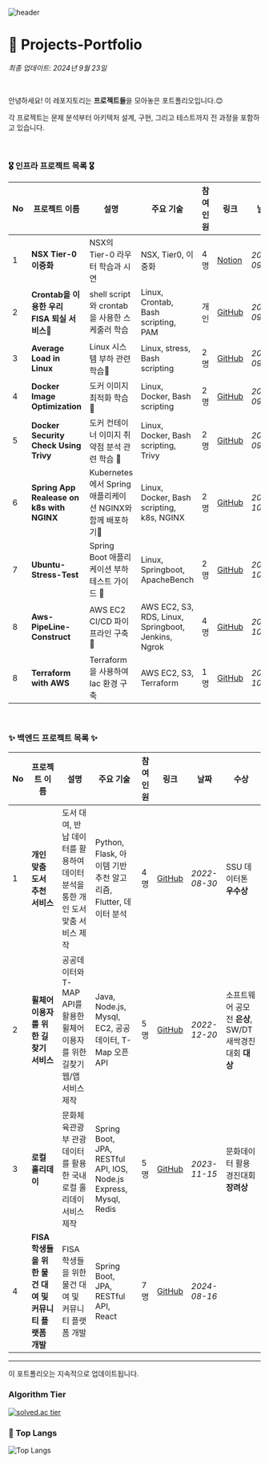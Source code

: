 ![header](https://capsule-render.vercel.app/api?type=waving&color=00ACEE&height=300&section=header&text=HyeonWooPark&fontSize=70&fontColor=FFFFFF&animation=fadeIn&fontAlignY=38&descAlignY=55&descAlign=80)


# 🤔 Projects-Portfolio

*최종 업데이트: 2024년 9월 23일*

<br>

안녕하세요! 이 레포지토리는 **프로젝트들**을 모아놓은 포트폴리오입니다.😊 <br>

각 프로젝트는 문제 분석부터 아키텍처 설계, 구현, 그리고 테스트까지 전 과정을 포함하고 있습니다. 

<br>

### 🎖️ 인프라 프로젝트 목록 🎖️

| No | 프로젝트 이름 | 설명 | 주요 기술 | 참여<br>  인원 | 링크 | 날짜 |
|----|---------------|------|------------|------------|------|-----|
| 1 | **NSX Tier-0 이중화** | NSX의 Tier-0 라우터 학습과 시연 | NSX, Tier0, 이중화 | 4명 | [Notion](https://www.notion.so/FISA-1-2a56edb233994f83a78e0eba881c5276?pvs=4) | *2023-09-13* |
| 2 | **Crontab을 이용한 우리 FISA 퇴실 서비스🎨** | shell script와 crontab을 사용한 스케줄러 학습 | Linux, Crontab, Bash scripting, PAM | 개인 | [GitHub](https://github.com/smartcow99/crontab/tree/main) | *2024-09-20* |
| 3 | **Average Load in Linux** | Linux 시스템 부하 관련 학습👀 | Linux, stress, Bash scripting  | 2명 | [GitHub](https://github.com/smartcow99/Average-Load-in-Linux) | *2024-09-23*  |
| 4 | **Docker Image Optimization** | 도커 이미지 최적화 학습👀 | Linux, Docker, Bash scripting  | 2명 | [GitHub](https://github.com/smartcow99/docker_image) | *2024-09-24*  |
| 5 | **Docker Security Check Using Trivy** | 도커 컨테이너 이미지 취약점 분석 관련 학습 👀 | Linux, Docker, Bash scripting, Trivy  | 2명 | [GitHub](https://github.com/smartcow99/docker-security-check-using-trivy) | *2024-09-25*  |
| 6 | **Spring App Realease on k8s with NGINX** | Kubernetes에서 Spring 애플리케이션 NGINX와 함께 배포하기👀 | Linux, Docker, Bash scripting, k8s, NGINX  | 2명 | [GitHub](https://github.com/smartcow99/spring-app-on-k8s-with-nginx) | *2024-10-02*  |
| 7 | **Ubuntu-Stress-Test** | Spring Boot 애플리케이션 부하 테스트 가이드 🌟 | Linux, Springboot, ApacheBench  | 2명 | [GitHub](https://github.com/smartcow99/ubuntu-stress-test) | *2024-10-08*  |
| 8 | **Aws-PipeLine-Construct** | AWS EC2 CI/CD 파이프라인 구축 🤸 | AWS EC2, S3, RDS, Linux, Springboot, Jenkins, Ngrok  | 4명 | [GitHub](https://github.com/smartcow99/aws-pipe-line-construct) | *2024-10-11*  |
| 8 | **Terraform with AWS** | Terraform을 사용하여 Iac 환경 구축 | AWS EC2, S3, Terraform  | 1명 | [GitHub](https://github.com/smartcow99/terraform-with-aws) | *2024-10-16*  |

<br>

### ✨ 백엔드 프로젝트 목록 ✨

| No | 프로젝트 이름 | 설명 | 주요 기술 | 참여<br>  인원 | 링크 | 날짜 | 수상 |
|----|---------------|------|------------|------------|------|-----|------|
| 1 | **개인 맞춤 도서 추천 서비스** | 도서 대여, 반납 데이터를 활용하여 데이터 분석을 통한 개인 도서 맞춤 서비스 제작 | Python, Flask, 아이템 기반 추천 알고리즘, Flutter, 데이터 분석 | 4명 | [GitHub](https://github.com/smartcow99/IEEE) | *2022-08-30* | SSU 데이터톤 **우수상** |
| 2 | **휠체어 이용자를 위한 길 찾기 서비스** | 공공데이터와 T-MAP API를 활용한 휠체어 이용자를 위한 길찾기 웹/앱 서비스 제작   | Java, Node.js, Mysql, EC2, 공공데이터, T-Map 오픈 API | 5명 | [GitHub](https://github.com/SSU-EIEIE/backend/tree/main) | *2022-12-20* | 소프트웨어 공모전 **은상**, SW/DT 새싹경진대회 **대상** |
| 3 | **로컬 홀리데이** | 문화체육관광부 관광 데이터를 활용한 국내 로컬 홀리데이 서비스 제작 | Spring Boot, JPA, RESTful API, IOS, Node.js Express, Mysql, Redis | 5명       | [GitHub](https://github.com/LocalHoliday/LocalHoliday-Server) | *2023-11-15* | 문화데이터 활용 경진대회 **장려상** |
| 4 | **FISA 학생들을 위한 물건 대여 및 커뮤니티 플랫폼 개발** | FISA 학생들을 위한 물건 대여 및 커뮤니티 플랫폼 개발 | Spring Boot, JPA, RESTful API, React  | 7명 | [GitHub](https://github.com/yuwankang/FISA-Land) | *2024-08-16* |  |


---

이 포트폴리오는 지속적으로 업데이트됩니다.

### Algorithm Tier
[![solved.ac tier](http://mazassumnida.wtf/api/v2/generate_badge?boj=smacow)](https://solved.ac/smacow)

### 🚌 Top Langs
![Top Langs](https://github-readme-stats.vercel.app/api/top-langs/?username=smartcow99&layout=donut)

